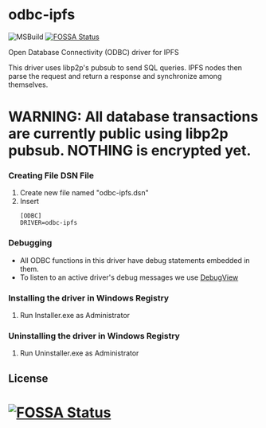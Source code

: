 # odbc-ipfs
![MSBuild](https://github.com/odbc-ipfs/odbc-ipfs/workflows/MSBuild/badge.svg)
[![FOSSA Status](https://app.fossa.com/api/projects/git%2Bgithub.com%2Fodbc-ipfs%2Fodbc-ipfs.svg?type=shield)](https://app.fossa.com/projects/git%2Bgithub.com%2Fodbc-ipfs%2Fodbc-ipfs?ref=badge_shield)

Open Database Connectivity (ODBC) driver for IPFS

This driver uses libp2p's pubsub to send SQL queries. IPFS nodes then parse the request and return a response and synchronize among themselves.

# WARNING: All database transactions are currently public using libp2p pubsub. NOTHING is encrypted yet.

### Creating File DSN File
1. Create new file named "odbc-ipfs.dsn"
2. Insert 
     ```
     [ODBC]
     DRIVER=odbc-ipfs
     ```
### Debugging
- All ODBC functions in this driver have debug statements embedded in them.
- To listen to an active driver's debug messages we use [DebugView](https://docs.microsoft.com/en-us/sysinternals/downloads/debugview)

### Installing the driver in Windows Registry

1. Run Installer.exe as Administrator

### Uninstalling the driver in Windows Registry

1. Run Uninstaller.exe as Administrator


## License
[![FOSSA Status](https://app.fossa.com/api/projects/git%2Bgithub.com%2Fodbc-ipfs%2Fodbc-ipfs.svg?type=large)](https://app.fossa.com/projects/git%2Bgithub.com%2Fodbc-ipfs%2Fodbc-ipfs?ref=badge_large)
=======


